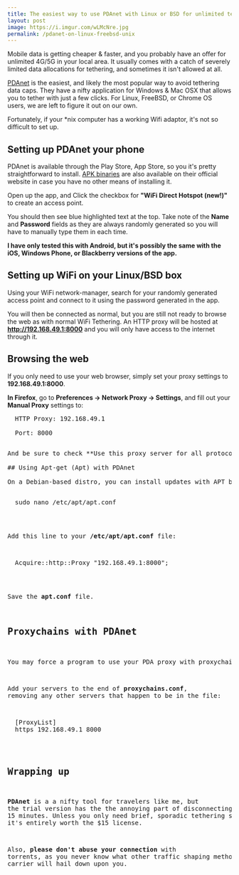 ```yaml
---
title: The easiest way to use PDAnet with Linux or BSD for unlimited tethering
layout: post
image: https://i.imgur.com/wLMcNre.jpg
permalink: /pdanet-on-linux-freebsd-unix
---
```

Mobile data is getting cheaper & faster, and you probably have an offer for unlimited 4G/5G in your local area. It usually comes with a catch of severely limited data allocations for tethering, and sometimes it isn't allowed at all.

[PDAnet](https://pdanet.co) is the easiest, and likely the most popular way to avoid tethering data caps. They have a nifty application for Windows & Mac OSX that allows you to tether with just a few clicks. For Linux, FreeBSD, or Chrome OS users, we are left to figure it out on our own.

Fortunately, if your *nix computer has a working Wifi adaptor, it's not so difficult to set up.

## Setting up PDAnet your phone

PDAnet is available through the Play Store, App Store, so you it's pretty straightforward to install. [APK binaries](http://pdanet.co/install/) are also available on their official website in case you have no other means of installing it.

Open up the app, and Click the checkbox for **"WiFi Direct Hotspot (new!)"** to create an access point.

You should then see blue highlighted text at the top. Take note of the **Name** and **Password** fields as they are always randomly generated so you will have to manually type them in each time.

**I have only tested this with Android, but it's possibly the same with the iOS, Windows Phone, or Blackberry versions of the app.**

## Setting up WiFi on your Linux/BSD box

Using your WiFi network-manager, search for your randomly generated access point and connect to it using the password generated in the app.

You will then be connected as normal, but you are still not ready to browse the web as with normal WiFi Tethering. An HTTP proxy will be hosted at **http://192.168.49.1:8000** and you will only have access to the internet through it.

## Browsing the web

If you only need to use your web browser, simply set your proxy settings to **192.168.49.1:8000**.

**In Firefox**, go to **Preferences -> Network Proxy -> Settings**, and fill out your **Manual Proxy** settings to:

<pre>
  HTTP Proxy: 192.168.49.1 

  Port: 8000
<pre>

And be sure to check **Use this proxy server for all protocols**

## Using Apt-get (Apt) with PDAnet

On a Debian-based distro, you can install updates with APT by setting up your proxy settings.

<pre>
  sudo nano /etc/apt/apt.conf
</pre>

Add this line to your **/etc/apt/apt.conf** file:

<pre>
  Acquire::http::Proxy "192.168.49.1:8000";
</pre>

Save the **apt.conf** file. 

## Proxychains with PDAnet

You may force a program to use your PDA proxy with proxychains.

Add your servers to the end of **proxychains.conf**, removing any other servers that happen to be in the file:

<pre>
  [ProxyList]
  https 192.168.49.1 8000
</pre>

## Wrapping up

**PDAnet** is a a nifty tool for travelers like me, but the trial version has the the annoying part of disconnecting you every 15 minutes. Unless you only need brief, sporadic tethering sessions, it's entirely worth the $15 license.

Also, **please don't abuse your connection** with torrents, as you never know what other traffic shaping methods your carrier will hail down upon you.
